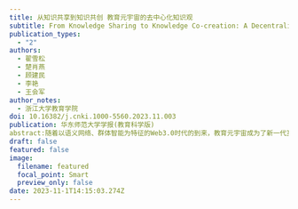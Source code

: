 ```yaml
---
title: 从知识共享到知识共创 教育元宇宙的去中心化知识观
subtitle: From Knowledge Sharing to Knowledge Co-creation: A Decentralized View of Knowledge in the Education Metaverse
publication_types:
  - "2"
authors:
  - 翟雪松
  - 楚肖燕
  - 顾建民
  - 李艳
  - 王会军
author_notes:
  - 浙江大学教育学院
doi: 10.16382/j.cnki.1000-5560.2023.11.003
publication: 华东师范大学学报(教育科学版)
abstract:随着以语义网络、群体智能为特征的Web3.0时代的到来，教育元宇宙成为了新一代互联网革命下的重要探索议题，深刻影响着未来教育知识的生产和传播。探究教育元宇宙背景下知识观的革新，既是厘清教育元宇宙内涵的必要工作，也是构建更高质量、更加公平教育服务体系的必然要求。本研究基于“技术—社会互构论”视角，解构了教育元宇宙去中心化的特征要素和技术基础，分析了教育元宇宙知识观的技术—社会二元性。本研究面向拔尖创新人才培养、教育优质均衡发展和教育评价改革三个现实问题，探讨了教育元宇宙的技术特点和社会的教育需求，通过对知识生产、传播和应用的流程再造，充分赋能教育教学过程中的去中心化知识共创。同时，教育元宇宙也是一种相对的去中心化的知识观，仍然需要中心机构以合适的方式在教育生态、课堂教学和知识组织上发挥恰当的作用。对去中心化的教育元宇宙知识观予以理性、批判的探究，能为进一步推动新一代“互联网+教育”发展提供参考。
draft: false
featured: false
image:
  filename: featured
  focal_point: Smart
  preview_only: false
date: 2023-11-1T14:15:03.274Z
---
```



